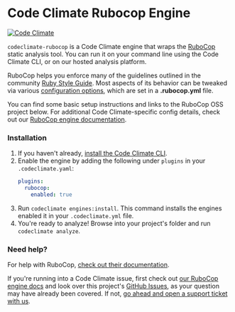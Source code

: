 # Code Climate Rubocop Engine

[![Code Climate](https://codeclimate.com/github/codeclimate/codeclimate-rubocop/badges/gpa.svg)](https://codeclimate.com/github/codeclimate/codeclimate-rubocop)

`codeclimate-rubocop` is a Code Climate engine that wraps the [RuboCop](https://github.com/rubocop-hq/rubocop) static analysis tool. You can run it on your command line using the Code Climate CLI, or on our hosted analysis platform.

RuboCop helps you enforce many of the guidelines outlined in the community [Ruby Style Guide](https://github.com/rubocop-hq/ruby-style-guide). Most aspects of its behavior can be tweaked via various [configuration options](https://github.com/rubocop-hq/rubocop/blob/master/config/default.yml), which are set in a **.rubocop.yml** file.

You can find some basic setup instructions and links to the RuboCop OSS project below. For additional Code Climate-specific config details, check out our [RuboCop engine documentation][cc-docs-rubocop].

### Installation

1. If you haven't already, [install the Code Climate CLI](https://github.com/codeclimate/codeclimate).
2. Enable the engine by adding the following under `plugins` in your `.codeclimate.yaml`:
    ```yaml
    plugins:
      rubocop:
        enabled: true
    ```
2. Run `codeclimate engines:install`. This command installs the engines enabled it in your `.codeclimate.yml` file.
3. You're ready to analyze! Browse into your project's folder and run `codeclimate analyze`.

### Need help?

For help with RuboCop, [check out their documentation](https://github.com/rubocop-hq/rubocop).

If you're running into a Code Climate issue, first check out [our RuboCop engine docs][cc-docs-rubocop] and look over this project's [GitHub Issues](https://github.com/codeclimate/codeclimate-rubocop/issues), as your question may have already been covered. If not, [go ahead and open a support ticket with us](https://codeclimate.com/help).

[cc-docs-rubocop]: https://docs.codeclimate.com/docs/rubocop
